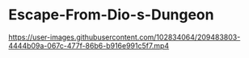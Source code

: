 # Escape-From-Dio-s-Dungeon


https://user-images.githubusercontent.com/102834064/209483803-4444b09a-067c-477f-86b6-b916e991c5f7.mp4

